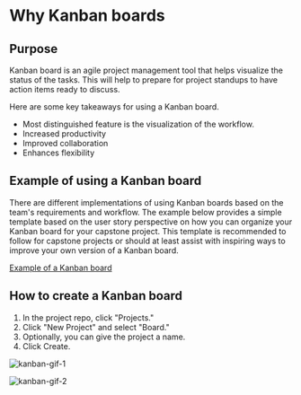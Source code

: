 # Why Kanban boards

## Purpose
Kanban board is an agile project management tool that helps visualize the status of the tasks. This will help to prepare for project standups to have action items ready to discuss.

Here are some key takeaways for using a Kanban board.
- Most distinguished feature is the visualization of the workflow.
- Increased productivity
- Improved collaboration
- Enhances flexibility

## Example of using a Kanban board
There are different implementations of using Kanban boards based on the team's requirements and workflow. The example below provides a simple template based on the user story perspective on how you can organize your Kanban board for your capstone project. This template is recommended to follow for capstone projects or should at least assist with inspiring ways to improve your own version of a Kanban board.

[Example of a Kanban board](https://github.com/users/crespohector/projects/13/views/2)

## How to create a Kanban board

1. In the project repo, click "Projects."
2. Click "New Project" and select "Board."
4. Optionally, you can give the project a name.
5. Click Create.

![kanban-gif-1](https://github.com/crespohector/welcome-to-mod-7/assets/76798385/abc2e73d-e44a-464c-9e87-a08b8cee6b6e)

![kanban-gif-2](https://github.com/crespohector/welcome-to-mod-7/assets/76798385/64d20fc9-f49a-4918-8d3b-c7cd07bb652f)

